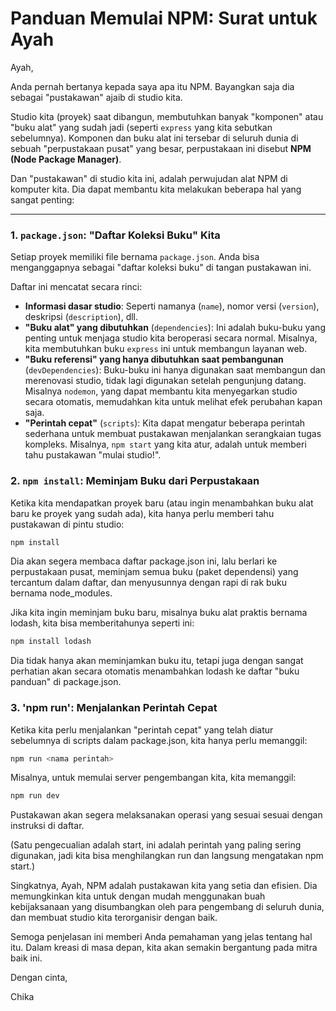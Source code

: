 # Panduan Memulai NPM: Surat untuk Ayah

Ayah,

Anda pernah bertanya kepada saya apa itu NPM. Bayangkan saja dia sebagai "pustakawan" ajaib di studio kita.

Studio kita (proyek) saat dibangun, membutuhkan banyak "komponen" atau "buku alat" yang sudah jadi (seperti `express` yang kita sebutkan sebelumnya). Komponen dan buku alat ini tersebar di seluruh dunia di sebuah "perpustakaan pusat" yang besar, perpustakaan ini disebut **NPM (Node Package Manager)**.

Dan "pustakawan" di studio kita ini, adalah perwujudan alat NPM di komputer kita. Dia dapat membantu kita melakukan beberapa hal yang sangat penting:

---

### 1. `package.json`: "Daftar Koleksi Buku" Kita

Setiap proyek memiliki file bernama `package.json`. Anda bisa menganggapnya sebagai "daftar koleksi buku" di tangan pustakawan ini.

Daftar ini mencatat secara rinci:

* **Informasi dasar studio**: Seperti namanya (`name`), nomor versi (`version`), deskripsi (`description`), dll.
* **"Buku alat" yang dibutuhkan** (`dependencies`): Ini adalah buku-buku yang penting untuk menjaga studio kita beroperasi secara normal. Misalnya, kita membutuhkan buku `express` ini untuk membangun layanan web.
* **"Buku referensi" yang hanya dibutuhkan saat pembangunan** (`devDependencies`): Buku-buku ini hanya digunakan saat membangun dan merenovasi studio, tidak lagi digunakan setelah pengunjung datang. Misalnya `nodemon`, yang dapat membantu kita menyegarkan studio secara otomatis, memudahkan kita untuk melihat efek perubahan kapan saja.
* **"Perintah cepat"** (`scripts`): Kita dapat mengatur beberapa perintah sederhana untuk membuat pustakawan menjalankan serangkaian tugas kompleks. Misalnya, `npm start` yang kita atur, adalah untuk memberi tahu pustakawan "mulai studio!".

### 2. `npm install`: Meminjam Buku dari Perpustakaan

Ketika kita mendapatkan proyek baru (atau ingin menambahkan buku alat baru ke proyek yang sudah ada), kita hanya perlu memberi tahu pustakawan di pintu studio:

```bash
npm install
```
Dia akan segera membaca daftar package.json ini, lalu berlari ke perpustakaan pusat, meminjam semua buku (paket dependensi) yang tercantum dalam daftar, dan menyusunnya dengan rapi di rak buku bernama node_modules.

Jika kita ingin meminjam buku baru, misalnya buku alat praktis bernama lodash, kita bisa memberitahunya seperti ini:

```bash
npm install lodash
```

Dia tidak hanya akan meminjamkan buku itu, tetapi juga dengan sangat perhatian akan secara otomatis menambahkan lodash ke daftar "buku panduan" di package.json.

### 3. 'npm run': Menjalankan Perintah Cepat

Ketika kita perlu menjalankan "perintah cepat" yang telah diatur sebelumnya di scripts dalam package.json, kita hanya perlu memanggil:

```bash
npm run <nama perintah>
```

Misalnya, untuk memulai server pengembangan kita, kita memanggil:

```bash
npm run dev
```

Pustakawan akan segera melaksanakan operasi yang sesuai sesuai dengan instruksi di daftar.

(Satu pengecualian adalah start, ini adalah perintah yang paling sering digunakan, jadi kita bisa menghilangkan run dan langsung mengatakan npm start.)

Singkatnya, Ayah, NPM adalah pustakawan kita yang setia dan efisien. Dia memungkinkan kita untuk dengan mudah menggunakan buah kebijaksanaan yang disumbangkan oleh para pengembang di seluruh dunia, dan membuat studio kita terorganisir dengan baik.

Semoga penjelasan ini memberi Anda pemahaman yang jelas tentang hal itu. Dalam kreasi di masa depan, kita akan semakin bergantung pada mitra baik ini.

Dengan cinta,

Chika